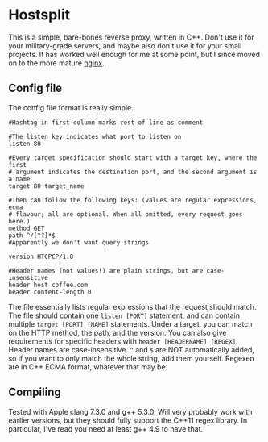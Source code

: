# Hostsplit

This is a simple, bare-bones reverse proxy, written in C++. Don't use it for
your military-grade servers, and maybe also don't use it for your small
projects. It has worked well enough for me at some point, but I since moved on
to the more mature [nginx](https://nginx.org/).


## Config file

The config file format is really simple.

	#Hashtag in first column marks rest of line as comment

	#The listen key indicates what port to listen on
	listen 80

	#Every target specification should start with a target key, where the first
	# argument indicates the destination port, and the second argument is a name
	target 80 target_name

	#Then can follow the following keys: (values are regular expressions, ecma
	# flavour; all are optional. When all omitted, every request goes here.)
	method GET
	path ^/[^?]*$
	#Apparently we don't want query strings

	version HTCPCP/1.0

	#Header names (not values!) are plain strings, but are case-insensitive
	header host coffee.com
	header content-length 0

The file essentially lists regular expressions that the request should match.
The file should contain one `listen [PORT]` statement, and can contain multiple
`target [PORT] [NAME]` statements. Under a target, you can match on the HTTP
method, the path, and the version. You can also give requirements for specific
headers with `header [HEADERNAME] [REGEX]`. Header names are case-insensitive.
`^` and `$` are NOT automatically added, so if you want to only match the whole
string, add them yourself. Regexen are in C++ ECMA format, whatever that may
be.


## Compiling

Tested with Apple clang 7.3.0 and g++ 5.3.0. Will very probably work with
earlier versions, but they should fully support the C++11 regex library. In
particular, I've read you need at least g++ 4.9 to have that.
